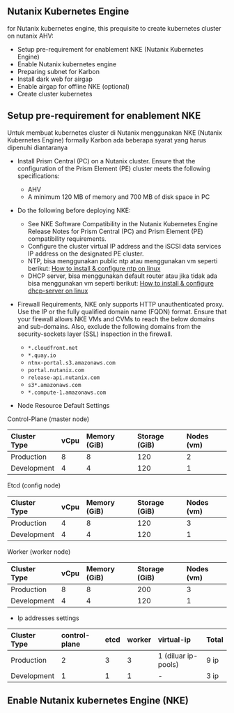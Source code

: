 ## Nutanix Kubernetes Engine

for Nutanix kubernetes engine, this prequisite to create kubernetes cluster on nutanix AHV:

- Setup pre-requirement for enablement NKE (Nutanix Kubernetes Engine)
- Enable Nutanix kubernetes engine
- Preparing subnet for Karbon
- Install dark web for airgap
- Enable airgap for offline NKE (optional)
- Create cluster kubernetes

## Setup pre-requirement for enablement NKE

Untuk membuat kubernetes cluster di Nutanix menggunakan NKE (Nutanix Kubernetes Engine) formally Karbon ada beberapa syarat yang harus dipenuhi diantaranya

- Install Prism Central (PC) on a Nutanix cluster.
Ensure that the configuration of the Prism Element (PE) cluster meets the following specifications:
    - AHV
    - A minimum 120 MB of memory and 700 MB of disk space in PC
- Do the following before deploying NKE:
    - See NKE Software Compatibility in the Nutanix Kubernetes Engine Release Notes for Prism Central (PC) and Prism Element (PE) compatibility requirements.
    - Configure the cluster virtual IP address and the iSCSI data services IP address on the designated PE cluster.
    - NTP, bisa menggunakan public ntp atau menggunakan vm seperti berikut: [How to install & configure ntp on linux](https://www.liquidweb.com/kb/how-to-install-and-configuring-ntp-on-centos-and-ubuntu/)
    - DHCP server, bisa menggunakan default router atau jika tidak ada bisa menggunakan vm seperti berikut: [How to install & configure dhcp-server on linux](https://elearningsurasakblog.wordpress.com/2019/09/24/how-to-install-and-configure-dhcp-server-on-centos7/)
- Firewall Requirements, NKE only supports HTTP unauthenticated proxy. Use the IP or the fully qualified domain name (FQDN) format. Ensure that your firewall allows NKE VMs and CVMs to reach the below domains and sub-domains. Also, exclude the following domains from the security-sockets layer (SSL) inspection in the firewall.
    - `*.cloudfront.net`
    - `*.quay.io`
    - `ntnx-portal.s3.amazonaws.com`
    - `portal.nutanix.com`
    - `release-api.nutanix.com`
    - `s3*.amazonaws.com`
    - `*.compute-1.amazonaws.com`

- Node Resource Default Settings

Control-Plane (master node)

| Cluster Type  | vCpu  | Memory (GiB)  | Storage (GiB) | Nodes (vm)    |
| :---          | :---  | :---          | :---          | :---          |
| Production    | 8     | 8             | 120           | 2             |
| Development   | 4     | 4             | 120           | 1             |

Etcd (config node)

| Cluster Type  | vCpu  | Memory (GiB)  | Storage (GiB) | Nodes (vm)    |
| :---          | :---  | :---          | :---          | :---          |
| Production    | 4     | 8             | 120           | 3             |
| Development   | 4     | 4             | 120           | 1             |

Worker (worker node)

| Cluster Type  | vCpu  | Memory (GiB)  | Storage (GiB) | Nodes (vm)    |
| :---          | :---  | :---          | :---          | :---          |
| Production    | 8     | 8             | 200           | 3             |
| Development   | 4     | 4             | 120           | 1             |

- Ip addresses settings

| Cluster Type  | control-plane | etcd      | worker    | virtual-ip            | Total |
| :---          | :---          | :---      | :---      | :---                  | :---  |
| Production    | 2             | 3         | 3         | 1 (diluar ip-pools)   | 9 ip  |  
| Development   | 1             | 1         | 1         | -                     | 3 ip  |

## Enable Nutanix kubernetes Engine (NKE)

